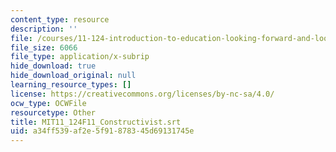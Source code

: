 ```yaml
---
content_type: resource
description: ''
file: /courses/11-124-introduction-to-education-looking-forward-and-looking-back-on-education-fall-2011/a34ff539af2e5f91878345d69131745e_MIT11_124F11_Constructivist.vtt
file_size: 6066
file_type: application/x-subrip
hide_download: true
hide_download_original: null
learning_resource_types: []
license: https://creativecommons.org/licenses/by-nc-sa/4.0/
ocw_type: OCWFile
resourcetype: Other
title: MIT11_124F11_Constructivist.srt
uid: a34ff539-af2e-5f91-8783-45d69131745e
---
```

